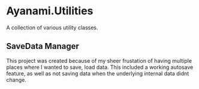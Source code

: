 # Ayanami.Utilities

A collection of various utility classes.

## SaveData Manager

This project was created because of my sheer frustation of having multiple places where I wanted to save, load data. This included a working autosave feature, as well as not saving data when the underlying internal data didnt change.
